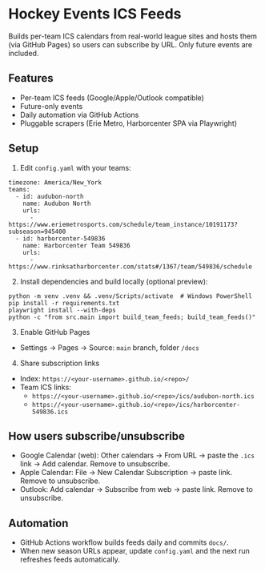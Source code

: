 # Hockey Events ICS Feeds

Builds per-team ICS calendars from real-world league sites and hosts them (via GitHub Pages) so users can subscribe by URL. Only future events are included.

## Features
- Per-team ICS feeds (Google/Apple/Outlook compatible)
- Future-only events
- Daily automation via GitHub Actions
- Pluggable scrapers (Erie Metro, Harborcenter SPA via Playwright)

## Setup
1. Edit `config.yaml` with your teams:

```
timezone: America/New_York
teams:
  - id: audubon-north
    name: Audubon North
    urls:
      - https://www.eriemetrosports.com/schedule/team_instance/10191173?subseason=945400
  - id: harborcenter-549836
    name: Harborcenter Team 549836
    urls:
      - https://www.rinksatharborcenter.com/stats#/1367/team/549836/schedule
```

2. Install dependencies and build locally (optional preview):

```
python -m venv .venv && .venv/Scripts/activate  # Windows PowerShell
pip install -r requirements.txt
playwright install --with-deps
python -c "from src.main import build_team_feeds; build_team_feeds()"
```

3. Enable GitHub Pages
- Settings → Pages → Source: `main` branch, folder `/docs`

4. Share subscription links
- Index: `https://<your-username>.github.io/<repo>/`
- Team ICS links:
  - `https://<your-username>.github.io/<repo>/ics/audubon-north.ics`
  - `https://<your-username>.github.io/<repo>/ics/harborcenter-549836.ics`

## How users subscribe/unsubscribe
- Google Calendar (web): Other calendars → From URL → paste the `.ics` link → Add calendar. Remove to unsubscribe.
- Apple Calendar: File → New Calendar Subscription → paste link. Remove to unsubscribe.
- Outlook: Add calendar → Subscribe from web → paste link. Remove to unsubscribe.

## Automation
- GitHub Actions workflow builds feeds daily and commits `docs/`.
- When new season URLs appear, update `config.yaml` and the next run refreshes feeds automatically.